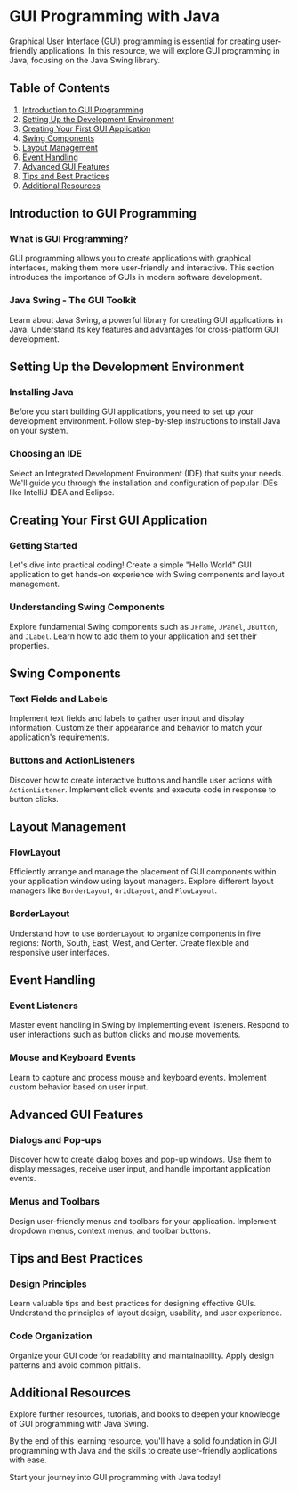 
# GUI Programming with Java

Graphical User Interface (GUI) programming is essential for creating user-friendly applications. In this resource, we will explore GUI programming in Java, focusing on the Java Swing library.

## Table of Contents

1. [Introduction to GUI Programming](#introduction-to-gui-programming)
2. [Setting Up the Development Environment](#setting-up-the-development-environment)
3. [Creating Your First GUI Application](#creating-your-first-gui-application)
4. [Swing Components](#swing-components)
5. [Layout Management](#layout-management)
6. [Event Handling](#event-handling)
7. [Advanced GUI Features](#advanced-gui-features)
8. [Tips and Best Practices](#tips-and-best-practices)
9. [Additional Resources](#additional-resources)

## Introduction to GUI Programming

### What is GUI Programming?

GUI programming allows you to create applications with graphical interfaces, making them more user-friendly and interactive. This section introduces the importance of GUIs in modern software development.

### Java Swing - The GUI Toolkit

Learn about Java Swing, a powerful library for creating GUI applications in Java. Understand its key features and advantages for cross-platform GUI development.

## Setting Up the Development Environment

### Installing Java

Before you start building GUI applications, you need to set up your development environment. Follow step-by-step instructions to install Java on your system.

### Choosing an IDE

Select an Integrated Development Environment (IDE) that suits your needs. We'll guide you through the installation and configuration of popular IDEs like IntelliJ IDEA and Eclipse.

## Creating Your First GUI Application

### Getting Started

Let's dive into practical coding! Create a simple "Hello World" GUI application to get hands-on experience with Swing components and layout management.

### Understanding Swing Components

Explore fundamental Swing components such as `JFrame`, `JPanel`, `JButton`, and `JLabel`. Learn how to add them to your application and set their properties.

## Swing Components

### Text Fields and Labels

Implement text fields and labels to gather user input and display information. Customize their appearance and behavior to match your application's requirements.

### Buttons and ActionListeners

Discover how to create interactive buttons and handle user actions with `ActionListener`. Implement click events and execute code in response to button clicks.

## Layout Management

### FlowLayout

Efficiently arrange and manage the placement of GUI components within your application window using layout managers. Explore different layout managers like `BorderLayout`, `GridLayout`, and `FlowLayout`.

### BorderLayout

Understand how to use `BorderLayout` to organize components in five regions: North, South, East, West, and Center. Create flexible and responsive user interfaces.

## Event Handling

### Event Listeners

Master event handling in Swing by implementing event listeners. Respond to user interactions such as button clicks and mouse movements.

### Mouse and Keyboard Events

Learn to capture and process mouse and keyboard events. Implement custom behavior based on user input.

## Advanced GUI Features

### Dialogs and Pop-ups

Discover how to create dialog boxes and pop-up windows. Use them to display messages, receive user input, and handle important application events.

### Menus and Toolbars

Design user-friendly menus and toolbars for your application. Implement dropdown menus, context menus, and toolbar buttons.

## Tips and Best Practices

### Design Principles

Learn valuable tips and best practices for designing effective GUIs. Understand the principles of layout design, usability, and user experience.

### Code Organization

Organize your GUI code for readability and maintainability. Apply design patterns and avoid common pitfalls.

## Additional Resources

Explore further resources, tutorials, and books to deepen your knowledge of GUI programming with Java Swing.

By the end of this learning resource, you'll have a solid foundation in GUI programming with Java and the skills to create user-friendly applications with ease.

Start your journey into GUI programming with Java today!
